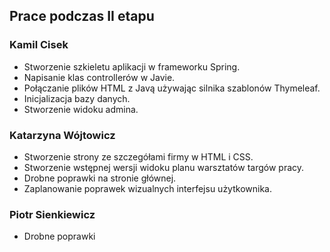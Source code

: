 ## Prace podczas II etapu

### Kamil Cisek
* Stworzenie szkieletu aplikacji w frameworku Spring.
* Napisanie klas controllerów w Javie.
* Połączanie plików HTML z Javą używając silnika szablonów Thymeleaf.
* Inicjalizacja bazy danych.
* Stworzenie widoku admina.

### Katarzyna Wójtowicz
* Stworzenie strony ze szczegółami firmy w HTML i CSS.
* Stworzenie wstępnej wersji widoku planu warsztatów targów pracy.
* Drobne poprawki na stronie głównej.
* Zaplanowanie poprawek wizualnych interfejsu użytkownika.

### Piotr Sienkiewicz
* Drobne poprawki 
